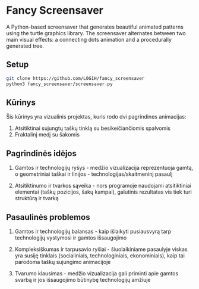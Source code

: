 # Fancy Screensaver                                                                                               
                                                                                                               
A Python-based screensaver that generates beautiful animated patterns using the turtle graphics library. The screensaver alternates between two main visual effects: a connecting dots animation and a procedurally generated tree.

## Setup 

```bash
git clone https://github.com/L0G1H/fancy_screensaver
python3 fancy_screensaver/screensaver.py
```

## Kūrinys

Šis kūrinys yra vizualinis projektas, kuris rodo dvi pagrindines animacijas:

1. Atsitiktinai sujungtų taškų tinklą su besikeičiančiomis spalvomis
2. Fraktalinį medį su šakomis

## Pagrindinės idėjos

1. Gamtos ir technologijų ryšys - medžio vizualizacija reprezentuoja gamtą, o geometriniai taškai ir linijos - technologijas/skaitmeninį pasaulį

2. Atsitiktinumo ir tvarkos sąveika - nors programoje naudojami atsitiktiniai elementai (taškų pozicijos, šakų kampai), galutinis rezultatas vis tiek turi struktūrą ir tvarką

## Pasaulinės problemos

1. Gamtos ir technologijų balansas - kaip išlaikyti pusiausvyrą tarp technologijų vystymosi ir gamtos išsaugojimo

2. Kompleksiškumas ir tarpusavio ryšiai - šiuolaikiniame pasaulyje viskas yra susiję tinklais (socialiniais, technologiniais, ekonominiais), kaip tai parodoma taškų sujungimo animacijoje

3. Tvarumo klausimas - medžio vizualizacija gali priminti apie gamtos svarbą ir jos išsaugojimo būtinybę technologijų amžiuje